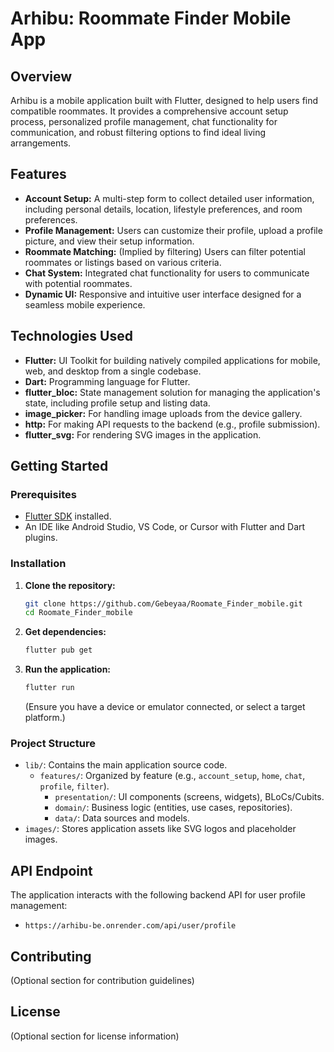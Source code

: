 # Arhibu: Roommate Finder Mobile App

## Overview
Arhibu is a mobile application built with Flutter, designed to help users find compatible roommates. It provides a comprehensive account setup process, personalized profile management, chat functionality for communication, and robust filtering options to find ideal living arrangements.

## Features
-   **Account Setup:** A multi-step form to collect detailed user information, including personal details, location, lifestyle preferences, and room preferences.
-   **Profile Management:** Users can customize their profile, upload a profile picture, and view their setup information.
-   **Roommate Matching:** (Implied by filtering) Users can filter potential roommates or listings based on various criteria.
-   **Chat System:** Integrated chat functionality for users to communicate with potential roommates.
-   **Dynamic UI:** Responsive and intuitive user interface designed for a seamless mobile experience.

## Technologies Used
-   **Flutter:** UI Toolkit for building natively compiled applications for mobile, web, and desktop from a single codebase.
-   **Dart:** Programming language for Flutter.
-   **flutter_bloc:** State management solution for managing the application's state, including profile setup and listing data.
-   **image_picker:** For handling image uploads from the device gallery.
-   **http:** For making API requests to the backend (e.g., profile submission).
-   **flutter_svg:** For rendering SVG images in the application.

## Getting Started

### Prerequisites
-   [Flutter SDK](https://flutter.dev/docs/get-started/install) installed.
-   An IDE like Android Studio, VS Code, or Cursor with Flutter and Dart plugins.

### Installation

1.  **Clone the repository:**
    ```bash
    git clone https://github.com/Gebeyaa/Roomate_Finder_mobile.git
    cd Roomate_Finder_mobile
    ```

2.  **Get dependencies:**
    ```bash
    flutter pub get
    ```

3.  **Run the application:**
    ```bash
    flutter run
    ```
    (Ensure you have a device or emulator connected, or select a target platform.)

### Project Structure
-   `lib/`: Contains the main application source code.
    -   `features/`: Organized by feature (e.g., `account_setup`, `home`, `chat`, `profile`, `filter`).
        -   `presentation/`: UI components (screens, widgets), BLoCs/Cubits.
        -   `domain/`: Business logic (entities, use cases, repositories).
        -   `data/`: Data sources and models.
-   `images/`: Stores application assets like SVG logos and placeholder images.

## API Endpoint
The application interacts with the following backend API for user profile management:
-   `https://arhibu-be.onrender.com/api/user/profile`

## Contributing
(Optional section for contribution guidelines)

## License
(Optional section for license information)
